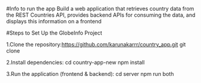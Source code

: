 #Info to run the app
Build a web application that retrieves country data from the REST Countries API, provides backend APIs for consuming the data, and displays this information on a frontend

#Steps to Set Up the GlobeInfo Project

1.Clone the repository:https://github.com/karunakarrr/country_app.git
git clone 

2.Install dependencies:
cd country-app-new
npm install

3.Run the application (frontend & backend): 
cd server
npm run both
